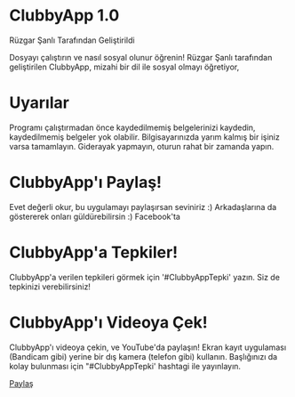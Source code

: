 # ClubbyApp 1.0
Rüzgar Şanlı Tarafından Geliştirildi

Dosyayı çalıştırın ve nasıl sosyal olunur öğrenin!
Rüzgar Şanlı tarafından geliştirilen ClubbyApp, mizahi bir dil ile sosyal olmayı öğretiyor,

# Uyarılar
Programı çalıştırmadan önce kaydedilmemiş belgelerinizi kaydedin, kaydedilmemiş belgeler yok olabilir.
Bilgisayarınızda yarım kalmış bir işiniz varsa tamamlayın.
Giderayak yapmayın, oturun rahat bir zamanda yapın.

# ClubbyApp'ı Paylaş!
Evet değerli okur, bu uygulamayı paylaşırsan seviniriz :) Arkadaşlarına da göstererek onları güldürebilirsin :)
Facebook'ta 

# ClubbyApp'a Tepkiler!
ClubbyApp'a verilen tepkileri görmek için '#ClubbyAppTepki' yazın.
Siz de tepkinizi verebilirsiniz!

# ClubbyApp'ı Videoya Çek!
ClubbyApp'ı videoya çekin, ve YouTube'da paylaşın!
Ekran kayıt uygulaması (Bandicam gibi) yerine bir dış kamera (telefon gibi) kullanın.
Başlığınızı da kolay bulunması için "#ClubbyAppTepki' hashtagi ile yayınlayın.


<div class="fb-share-button" data-href="https://ruzgarsanli.github.io/clubbyapp" data-layout="button" data-size="large" data-mobile-iframe="true"><a target="_blank" href="https://www.facebook.com/sharer/sharer.php?u=https%3A%2F%2Fruzgarsanli.github.io%2Fclubbyapp&amp;src=sdkpreparse" class="fb-xfbml-parse-ignore">Paylaş</a></div>

